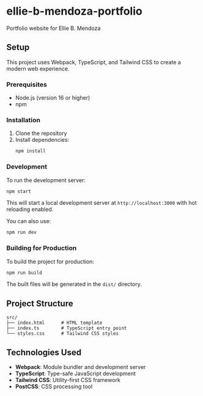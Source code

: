 # ellie-b-mendoza-portfolio
Portfolio website for Ellie B. Mendoza

## Setup

This project uses Webpack, TypeScript, and Tailwind CSS to create a modern web experience.

### Prerequisites

- Node.js (version 16 or higher)
- npm

### Installation

1. Clone the repository
2. Install dependencies:
   ```bash
   npm install
   ```

### Development

To run the development server:
```bash
npm start
```

This will start a local development server at `http://localhost:3000` with hot reloading enabled.

You can also use:
```bash
npm run dev
```

### Building for Production

To build the project for production:
```bash
npm run build
```

The built files will be generated in the `dist/` directory.

## Project Structure

```
src/
├── index.html      # HTML template
├── index.ts        # TypeScript entry point
└── styles.css      # Tailwind CSS styles
```

## Technologies Used

- **Webpack**: Module bundler and development server
- **TypeScript**: Type-safe JavaScript development
- **Tailwind CSS**: Utility-first CSS framework
- **PostCSS**: CSS processing tool
